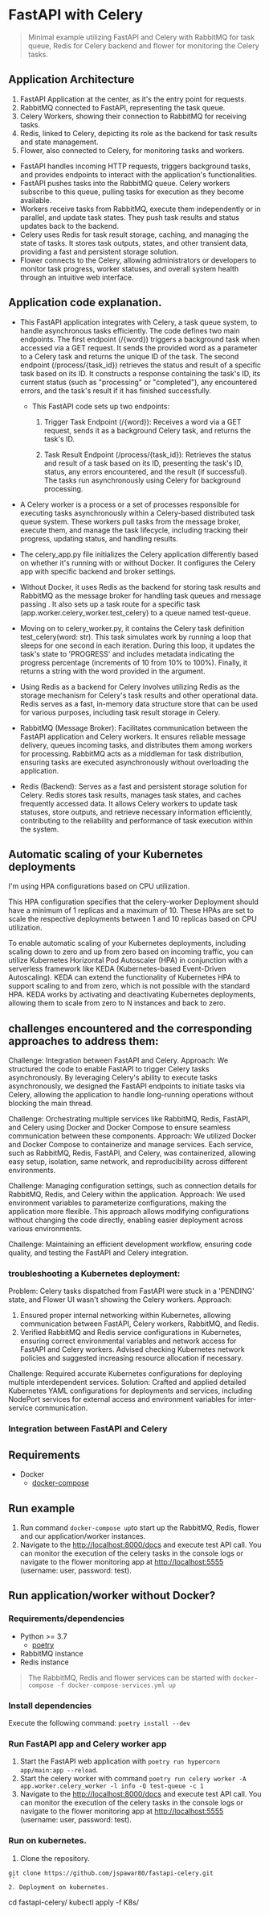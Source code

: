 # FastAPI with Celery

> Minimal example utilizing FastAPI and Celery with RabbitMQ for task queue, Redis for Celery backend and flower for monitoring the Celery tasks.

## Application Architecture


1. FastAPI Application at the center, as it's the entry point for requests.
2. RabbitMQ connected to FastAPI, representing the task queue.
3. Celery Workers, showing their connection to RabbitMQ for receiving tasks.
4. Redis, linked to Celery, depicting its role as the backend for task results and state management.
5. Flower, also connected to Celery, for monitoring tasks and workers.

- FastAPI handles incoming HTTP requests, triggers background tasks, and provides endpoints to interact with the application's functionalities.
- FastAPI pushes tasks into the RabbitMQ queue. Celery workers subscribe to this queue, pulling tasks for execution as they become available.
- Workers receive tasks from RabbitMQ, execute them independently or in parallel, and update task states. They push task results and status updates back to the backend.
- Celery uses Redis for task result storage, caching, and managing the state of tasks. It stores task outputs, states, and other transient data, providing a fast and persistent storage solution.
- Flower connects to the Celery, allowing administrators or developers to monitor task progress, worker statuses, and overall system health through an intuitive web interface.

## Application code explanation.

- This FastAPI application integrates with Celery, a task queue system, to handle asynchronous tasks efficiently. The code defines two main endpoints. The first endpoint (/{word}) triggers a background task when accessed via a GET request. It sends the provided word as a parameter to a Celery task and returns the unique ID of the task. The second endpoint (/process/{task_id}) retrieves the status and result of a specific task based on its ID. It constructs a response containing the task's ID, its current status (such as "processing" or "completed"), any encountered errors, and the task's result if it has finished successfully.
  - This FastAPI code sets up two endpoints:

    1. Trigger Task Endpoint (/{word}): Receives a word via a GET request, sends it as a background Celery task, and returns the task's ID.

    2. Task Result Endpoint (/process/{task_id}): Retrieves the status and result of a task based on its ID, presenting the task's ID, status, any errors encountered, and the result (if successful). The tasks run asynchronously using Celery for background processing.

- A Celery worker is a process or a set of processes responsible for executing tasks asynchronously within a Celery-based distributed task queue system. These workers pull tasks from the message broker, execute them, and manage the task lifecycle, including tracking their progress, updating status, and handling results.
- The celery_app.py file initializes the Celery application differently based on whether it's running with or without Docker. It configures the Celery app with specific backend and broker settings.
- Without Docker, it uses Redis as the backend for storing task results and RabbitMQ as the message broker for handling task queues and message passing . It also sets up a task route for a specific task (app.worker.celery_worker.test_celery) to a queue named test-queue.
- Moving on to celery_worker.py, it contains the Celery task definition test_celery(word: str). This task simulates work by running a loop that sleeps for one second in each iteration. During this loop, it updates the task's state to 'PROGRESS' and includes metadata indicating the progress percentage (increments of 10 from 10% to 100%). Finally, it returns a string with the word provided in the argument.
- Using Redis as a backend for Celery involves utilizing Redis as the storage mechanism for Celery's task results and other operational data. Redis serves as a fast, in-memory data structure store that can be used for various purposes, including task result storage in Celery.
- RabbitMQ (Message Broker): Facilitates communication between the FastAPI application and Celery workers. It ensures reliable message delivery, queues incoming tasks, and distributes them among workers for processing. RabbitMQ acts as a middleman for task distribution, ensuring tasks are executed asynchronously without overloading the application.
- Redis (Backend): Serves as a fast and persistent storage solution for Celery. Redis stores task results, manages task states, and caches frequently accessed data. It allows Celery workers to update task statuses, store outputs, and retrieve necessary information efficiently, contributing to the reliability and performance of task execution within the system.


##  Automatic scaling of your Kubernetes deployments

I'm using HPA configurations based on CPU utilization.

This HPA configuration specifies that the celery-worker Deployment should have a minimum of 1 replicas and a maximum of 10. 
These HPAs are set to scale the respective deployments between 1 and 10 replicas based on CPU utilization.

To enable automatic scaling of your Kubernetes deployments, including scaling down to zero and up from zero based on incoming traffic, you can utilize Kubernetes Horizontal Pod Autoscaler (HPA) in conjunction with a serverless framework like KEDA (Kubernetes-based Event-Driven Autoscaling).
KEDA can extend the functionality of Kubernetes HPA to support scaling to and from zero, which is not possible with the standard HPA. KEDA works by activating and deactivating Kubernetes deployments, allowing them to scale from zero to N instances and back to zero.


## challenges encountered and the corresponding approaches to address them:

Challenge: Integration between FastAPI and Celery.
Approach: We structured the code to enable FastAPI to trigger Celery tasks asynchronously. By leveraging Celery's ability to execute tasks asynchronously, we designed the FastAPI endpoints to initiate tasks via Celery, allowing the application to handle long-running operations without blocking the main thread.

Challenge: Orchestrating multiple services like RabbitMQ, Redis, FastAPI, and Celery using Docker and Docker Compose to ensure seamless communication between these components.
Approach: We utilized Docker and Docker Compose to containerize and manage services. Each service, such as RabbitMQ, Redis, FastAPI, and Celery, was containerized, allowing easy setup, isolation, same network, and reproducibility across different environments.

Challenge: Managing configuration settings, such as connection details for RabbitMQ, Redis, and Celery within the application.
Approach: We used environment variables to parameterize configurations, making the application more flexible. This approach allows modifying configurations without changing the code directly, enabling easier deployment across various environments.

Challenge: Maintaining an efficient development workflow, ensuring code quality, and testing the FastAPI and Celery integration.

### troubleshooting a Kubernetes deployment:

Problem: Celery tasks dispatched from FastAPI were stuck in a 'PENDING' state, and Flower UI wasn't showing the Celery workers.
Approach:
1. Ensured proper internal networking within Kubernetes, allowing communication between FastAPI, Celery workers, RabbitMQ, and Redis.
2. Verified RabbitMQ and Redis service configurations in Kubernetes, ensuring correct environmental variables and network access for FastAPI and Celery workers.
Advised checking Kubernetes network policies and suggested increasing resource allocation if necessary.

Challenge: Required accurate Kubernetes configurations for deploying multiple interdependent services.
Solution: Crafted and applied detailed Kubernetes YAML configurations for deployments and services, including NodePort services for external access and environment variables for inter-service communication.


### Integration between FastAPI and Celery 

## Requirements

- Docker
  - [docker-compose](https://docs.docker.com/compose/install/)

## Run example

1. Run command ```docker-compose up```to start up the RabbitMQ, Redis, flower and our application/worker instances.
2. Navigate to the [http://localhost:8000/docs](http://localhost:8000/docs) and execute test API call. You can monitor the execution of the celery tasks in the console logs or navigate to the flower monitoring app at [http://localhost:5555](http://localhost:5555) (username: user, password: test).

## Run application/worker without Docker?

### Requirements/dependencies

- Python >= 3.7
  - [poetry](https://python-poetry.org/docs/#installation)
- RabbitMQ instance
- Redis instance

> The RabbitMQ, Redis and flower services can be started with ```docker-compose -f docker-compose-services.yml up```

### Install dependencies

Execute the following command: ```poetry install --dev```

### Run FastAPI app and Celery worker app

1. Start the FastAPI web application with ```poetry run hypercorn app/main:app --reload```.
2. Start the celery worker with command ```poetry run celery worker -A app.worker.celery_worker -l info -Q test-queue -c 1```
3. Navigate to the [http://localhost:8000/docs](http://localhost:8000/docs) and execute test API call. You can monitor the execution of the celery tasks in the console logs or navigate to the flower monitoring app at [http://localhost:5555](http://localhost:5555) (username: user, password: test).

### Run on kubernetes.
 1. Clone the repository.
```
git clone https://github.com/jspawar80/fastapi-celery.git
``
2. Deployment on kubernetes.
```
cd fastapi-celery/
kubectl apply -f K8s/
```
 
